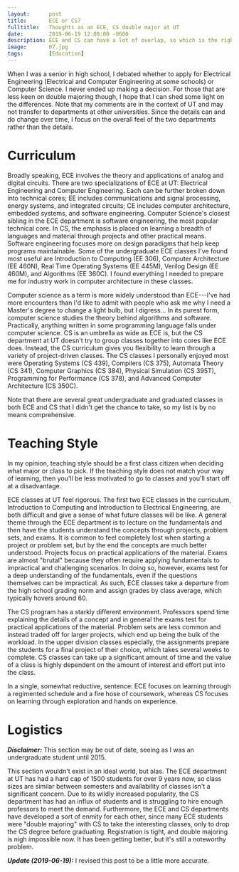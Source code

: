 ```yaml
---
layout:      post
title:       ECE or CS?
fulltitle:   Thoughts as an ECE, CS double major at UT
date:        2019-06-19 12:00:00 -0600
description: ECE and CS can have a lot of overlap, so which is the right major to choose?
image:       07.jpg
tags:        [Education]
---
```


When I was a senior in high school, I debated whether to apply for Electrical Engineering
(Electrical and Computer Engineering at some schools) or Computer Science. I never ended up
making a decision. For those that are less keen on double majoring though, I hope that I can
shed some light on the differences. Note that my comments are in the context of UT and may
not transfer to departments at other universities. Since the details can and do change over
time, I focus on the overall feel of the two departments rather than the details.

# Curriculum

Broadly speaking, ECE involves the theory and applications of analog and digital circuits.
There are two specializations of ECE at UT: Electrical Engineering and Computer Engineering.
Each can be further broken down into technical cores; EE includes communications and signal
processing, energy systems, and integrated circuits; CE includes computer architecture,
embedded systems, and software engineering. Computer Science's closest sibling in the ECE
department is software engineering, the most popular technical core. In CS, the emphasis is
placed on learning a breadth of languages and material through projects and other practical
means. Software engineering focuses more on design paradigms that help keep programs
maintainable. Some of the undergraduate ECE classes I've found most useful are Introduction
to Computing (EE 306), Computer Architecture (EE 460N), Real Time Operating Systems (EE
445M), Verilog Design (EE 460M), and Algorithms (EE 360C). I found everything I needed to
prepare me for industry work in computer architecture in these classes.

Computer science as a term is more widely understood than ECE---I've had more encounters than
I'd like to admit with people who ask me why I need a Master's degree to change a light
bulb, but I digress... In its purest form, computer science studies the theory behind
algorithms and software. Practically, anything written in some programming language falls
under computer science. CS is an umbrella as wide as ECE is, but the CS department at UT
doesn't try to group classes together into cores like ECE does. Instead, the CS curriculum
gives you flexibility to learn through a variety of project-driven classes. The CS classes I
personally enjoyed most were Operating Systems (CS 439), Compilers (CS 375), Automata Theory
(CS 341), Computer Graphics (CS 384), Physical Simulation (CS 395T), Programming for
Performance (CS 378), and Advanced Computer Architecture (CS 350C).

Note that there are several great undergraduate and graduated classes in both ECE and CS
that I didn't get the chance to take, so my list is by no means comprehensive.

# Teaching Style

In my opinion, teaching style should be a first class citizen when deciding what major or
class to pick. If the teaching style does not match your way of learning, then you'll be
less motivated to go to classes and you'll start off at a disadvantage.

ECE classes at UT feel rigorous. The first two ECE classes in the curriculum, Introduction
to Computing and Introduction to Electrical Engineering, are both difficult and give a sense
of what future classes will be like. A general theme through the ECE department is to
lecture on the fundamentals and then have the students understand the concepts through
projects, problem sets, and exams. It is common to feel completely lost when starting a
project or problem set, but by the end the concepts are much better understood. Projects focus
on practical applications of the material. Exams are almost "brutal" because they often
require applying fundamentals to impractical and challenging scenarios. In doing so,
however, exams test for a deep understanding of the fundamentals, even if the questions
themselves can be impractical.  As such, ECE classes take a departure from the high school
grading norm and assign grades by class average, which typically hovers around 60.

The CS program has a starkly different environment. Professors spend time explaining the
details of a concept and in general the exams test for practical applications of the
material. Problem sets are less common and instead traded off for larger projects, which end
up being the bulk of the workload. In the upper division classes especially, the assignments
prepare the students for a final project of their choice, which takes several weeks to
complete. CS classes can take up a significant amount of time and the value of a class is
highly dependent on the amount of interest and effort put into the class.

In a single, somewhat reductive, sentence: ECE focuses on learning through a regimented
schedule and a fire hose of coursework, whereas CS focuses on learning through exploration
and hands on experience.

# Logistics

___Disclaimer:___ This section may be out of date, seeing as I was an undergraduate student
until 2015.

This section wouldn't exist in an ideal world, but alas. The ECE department at UT has had a
hard cap of 1500 students for over 9 years now, so class sizes are similar between semesters
and availability of classes isn't a significant concern.  Due to its wildly increased
popularity, the CS department has had an influx of students and is struggling to hire enough
professors to meet the demand. Furthermore, the ECE and CS departments have developed a sort
of enmity for each other, since many ECE students were "double majoring" with CS to take the
interesting classes, only to drop the CS degree before graduating. Registration is tight,
and double majoring is nigh impossible now. It has been getting better, but it's still a
noteworthy problem.

___Update (2019-06-19):___ I revised this post to be a little more accurate.